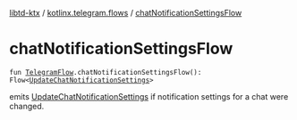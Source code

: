 [libtd-ktx](../index.md) / [kotlinx.telegram.flows](index.md) / [chatNotificationSettingsFlow](./chat-notification-settings-flow.md)

# chatNotificationSettingsFlow

`fun `[`TelegramFlow`](../kotlinx.telegram.core/-telegram-flow/index.md)`.chatNotificationSettingsFlow(): Flow<`[`UpdateChatNotificationSettings`](https://tdlibx.github.io/td/docs/org/drinkless/td/libcore/telegram/TdApi/UpdateChatNotificationSettings.html)`>`

emits [UpdateChatNotificationSettings](https://tdlibx.github.io/td/docs/org/drinkless/td/libcore/telegram/TdApi/UpdateChatNotificationSettings.html) if notification settings for a chat were changed.


